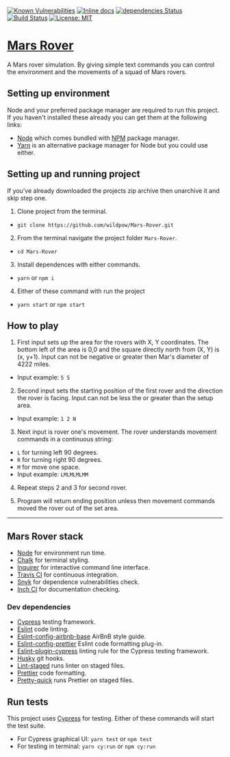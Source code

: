 [![Known Vulnerabilities](https://snyk.io/test/github/wildpow/Mars-Rover/badge.svg?targetFile=package.json)](https://snyk.io/test/github/wildpow/Mars-Rover?targetFile=package.json)
[![Inline docs](http://inch-ci.org/github/wildpow/Mars-Rover.svg?branch=master)](http://inch-ci.org/github/wildpow/Mars-Rover) [![dependencies Status](https://david-dm.org/wildpow/Mars-Rover/status.svg)](https://david-dm.org/wildpow/Mars-Rover) [![Build Status](https://travis-ci.com/wildpow/Mars-Rover.svg?branch=master)](https://travis-ci.com/wildpow/Mars-Rover) [![License: MIT](https://img.shields.io/badge/License-MIT-yellow.svg)](https://opensource.org/licenses/MIT)

# [Mars Rover](https://github.com/wildpow/Mars-Rover)

A Mars rover simulation. By giving simple text commands you can control the environment and the movements of a squad of Mars rovers.

## Setting up environment

Node and your preferred package manager are required to run this project. If you haven't installed these already you can get them at the following links:

- [Node](https://nodejs.org/en/ 'Node js') which comes bundled with [NPM](https://www.npmjs.com/ 'NPM package manager') package manager.
- [Yarn](https://yarnpkg.com/en/) is an alternative package manager for Node but you could use either.

## Setting up and running project

If you've already downloaded the projects zip archive then unarchive it and skip step one.

1. Clone project from the terminal.

- `git clone https://github.com/wildpow/Mars-Rover.git`

2. From the terminal navigate the project folder `Mars-Rover`.

- `cd Mars-Rover`

3. Install dependences with either commands.

- `yarn` or `npm i`

4. Either of these command with run the project

- `yarn start` or `npm start`

## How to play

1. First input sets up the area for the rovers with X, Y coordinates. The bottom left of the area is 0,0 and the square directly north from (X, Y) is (x, y+1). Input can not be negative or greater then Mar's diameter of 4222 miles.

- Input example: `5 5`

2. Second input sets the starting position of the first rover and the direction the rover is facing. Input can not be less the or greater than the setup area.

- Input example: `1 2 N`

3. Next input is rover one's movement. The rover understands movement commands in a continuous string:

- `L` for turning left 90 degrees.
- `R` for turning right 90 degrees.
- `M` for move one space.
- Input example: `LMLMLMLMM`

4. Repeat steps 2 and 3 for second rover.

5. Program will return ending position unless then movement commands moved the rover out of the set area.

---

## Mars Rover stack

- [Node](https://nodejs.org/en/) for environment run time.
- [Chalk](https://github.com/chalk/chalk) for terminal styling.
- [Inquirer](https://github.com/SBoudrias/Inquirer.js/) for interactive command line interface.
- [Travis CI](https://travis-ci.org/) for continuous integration.
- [Snyk](https://snyk.io/) for dependence vulnerabilities check.
- [Inch CI](https://inch-ci.org/) for documentation checking.

### Dev dependencies

- [Cypress](https://www.cypress.io/) testing framework.
- [Eslint](https://eslint.org/) code linting.
- [Eslint-config-airbnb-base](https://github.com/airbnb/javascript) AirBnB style guide.
- [Eslint-config-prettier](https://github.com/prettier/eslint-config-prettier) Eslint code formatting plug-in.
- [Eslint-plugin-cypress](https://github.com/cypress-io/eslint-plugin-cypress) linting rule for the Cypress testing framework.
- [Husky](https://github.com/typicode/husky) git hooks.
- [Lint-staged](https://github.com/okonet/lint-staged) runs linter on staged files.
- [Prettier](https://prettier.io/) code formatting.
- [Pretty-quick](https://github.com/azz/pretty-quick#readme) runs Prettier on staged files.

## Run tests

This project uses [Cypress](https://www.cypress.io/) for testing. Either of these commands will start the test suite.

- For Cypress graphical UI: `yarn test` or `npm test`
- For testing in terminal: `yarn cy:run` or `npm cy:run`
